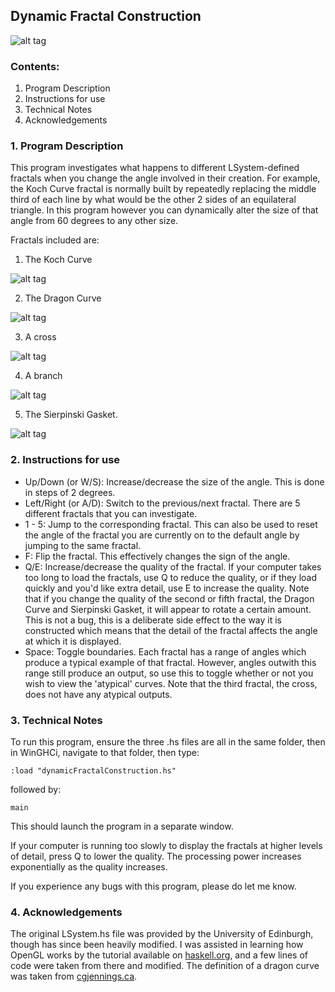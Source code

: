 ## Dynamic Fractal Construction

![alt tag](https://raw.githubusercontent.com/pbsinclair42/DynamicFractalConstruction/master/Screenshots/DisplayImage.png)

### Contents:


1. Program Description
2. Instructions for use
3. Technical Notes
4. Acknowledgements



### 1. Program Description

This program investigates what happens to different LSystem-defined fractals when you change the angle involved in their creation.  For example, the Koch Curve fractal is normally built by repeatedly replacing the middle third of each line by what would be the other 2 sides of an equilateral triangle.  In this program however you can dynamically alter the size of that angle from 60 degrees to any other size.  

Fractals included are:

1) The Koch Curve

![alt tag](https://raw.githubusercontent.com/pbsinclair42/DynamicFractalConstruction/master/Screenshots/1.PNG)

2) The Dragon Curve

![alt tag](https://raw.githubusercontent.com/pbsinclair42/DynamicFractalConstruction/master/Screenshots/2.PNG)

3) A cross

![alt tag](https://raw.githubusercontent.com/pbsinclair42/DynamicFractalConstruction/master/Screenshots/5.PNG)

4) A branch

![alt tag](https://raw.githubusercontent.com/pbsinclair42/DynamicFractalConstruction/master/Screenshots/4.PNG)

5) The Sierpinski Gasket.  

![alt tag](https://raw.githubusercontent.com/pbsinclair42/DynamicFractalConstruction/master/Screenshots/3.PNG)


### 2. Instructions for use


* Up/Down (or W/S): Increase/decrease the size of the angle.  This is done in steps of 2 degrees.  
* Left/Right (or A/D): Switch to the previous/next fractal.  There are 5 different fractals that you can investigate.  
* 1 - 5: Jump to the corresponding fractal.  This can also be used to reset the angle of the fractal you are currently on to the default angle by jumping to the same fractal.  
* F: Flip the fractal.  This effectively changes the sign of the angle.  
* Q/E: Increase/decrease the quality of the fractal. If your computer takes too long to load the fractals, use Q to reduce the quality, or if they load quickly and you'd like extra detail, use E to increase the quality.  Note that if you change the quality of the second or fifth fractal, the Dragon Curve and Sierpinski Gasket, it will appear to rotate a certain amount.  This is not a bug, this is a deliberate side effect to the way it is constructed which means that the detail of the fractal affects the angle at which it is displayed.  
* Space: Toggle boundaries.  Each fractal has a range of angles which produce a typical example of that fractal.  However, angles outwith this range still produce an output, so use this to toggle whether or not you wish to view the 'atypical' curves.  Note that the third fractal, the cross, does not have any atypical outputs.  


### 3. Technical Notes

To run this program, ensure the three .hs files are all in the same folder, then in WinGHCi, navigate to that folder, then type:

`:load "dynamicFractalConstruction.hs"`

followed by:

`main`
 
This should launch the program in a separate window.  

If your computer is running too slowly to display the fractals at higher levels of detail, press Q to lower the quality.  The processing power increases exponentially as the quality increases.  

If you experience any bugs with this program, please do let me know.  


### 4. Acknowledgements

The original LSystem.hs file was provided by the University of Edinburgh, though has since been heavily modified.  I was assisted in learning how OpenGL works by the tutorial available on [haskell.org](http://goo.gl/l80v8), and a few lines of code were taken from there and modified.  The definition of a dragon curve was taken from [cgjennings.ca](http://goo.gl/Fd0hZ8).  
